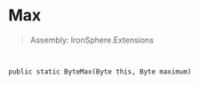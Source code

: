 ﻿

# Max

> Assembly: IronSphere.Extensions



```


public static ByteMax(Byte this, Byte maximum)
```